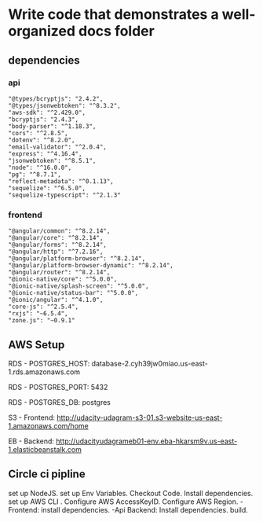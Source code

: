 # Write code that demonstrates a well-organized docs folder

## dependencies
### api
    "@types/bcryptjs": "2.4.2",
    "@types/jsonwebtoken": "^8.3.2",
    "aws-sdk": "^2.429.0",
    "bcryptjs": "2.4.3",
    "body-parser": "^1.18.3",
    "cors": "^2.8.5",
    "dotenv": "^8.2.0",
    "email-validator": "^2.0.4",
    "express": "^4.16.4",
    "jsonwebtoken": "^8.5.1",
    "node": "^16.0.0",
    "pg": "^8.7.1",
    "reflect-metadata": "^0.1.13",
    "sequelize": "^6.5.0",
    "sequelize-typescript": "^2.1.3"
### frontend
    "@angular/common": "^8.2.14",
    "@angular/core": "^8.2.14",
    "@angular/forms": "^8.2.14",
    "@angular/http": "^7.2.16",
    "@angular/platform-browser": "^8.2.14",
    "@angular/platform-browser-dynamic": "^8.2.14",
    "@angular/router": "^8.2.14",
    "@ionic-native/core": "^5.0.0",
    "@ionic-native/splash-screen": "^5.0.0",
    "@ionic-native/status-bar": "^5.0.0",
    "@ionic/angular": "^4.1.0",
    "core-js": "^2.5.4",
    "rxjs": "~6.5.4",
    "zone.js": "~0.9.1"


## AWS  Setup

RDS - POSTGRES_HOST: database-2.cyh39jw0miao.us-east-1.rds.amazonaws.com

RDS - POSTGRES_PORT: 5432

RDS - POSTGRES_DB: postgres

S3 - Frontend: http://udacity-udagram-s3-01.s3-website-us-east-1.amazonaws.com/home

EB - Backend: http://udacityudagrameb01-env.eba-hkarsm9v.us-east-1.elasticbeanstalk.com

## Circle ci pipline

set up NodeJS.
set up Env Variables.
Checkout Code.
Install dependencies.
set up AWS CLI .
Configure AWS AccessKeyID.
Configure AWS Region.
-Frontend:
install dependencies.
-Api
Backend:
Install dependencies.
build.

